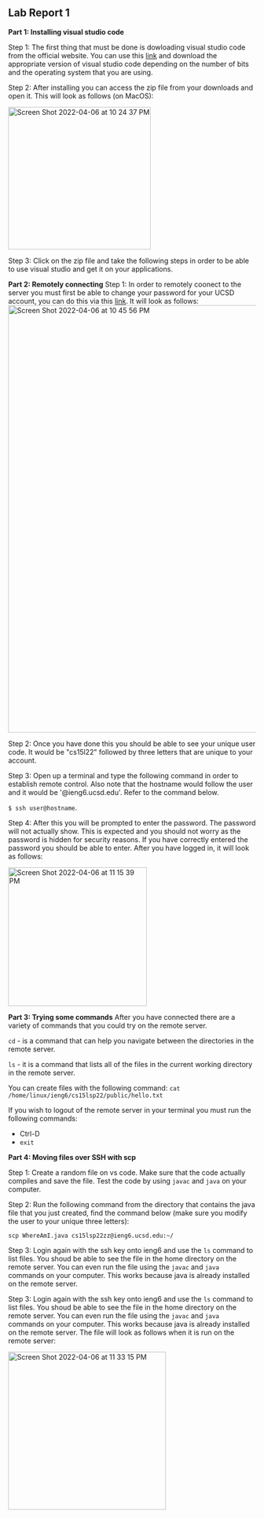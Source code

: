## Lab Report 1

**Part 1: Installing visual studio code**

Step 1: The first thing that must be done is dowloading visual studio code from the official website. You can use this [link](https://code.visualstudio.com/download) and download the appropriate version of visual studio code depending on the number of bits and the operating system that you are using.

Step 2: After installing you can access the zip file from your downloads and open it. This will look as follows (on MacOS):

<img width="290" alt="Screen Shot 2022-04-06 at 10 24 37 PM" src="https://user-images.githubusercontent.com/65454241/162126937-20b53f88-58ea-40e6-8baa-39cd69e07bac.png">

Step 3: Click on the zip file and take the following steps in order to be able to use visual studio and get it on your applications.


**Part 2: Remotely connecting**
Step 1: In order to remotely coonect to the server you must first be able to change your password for your UCSD account, you can do this via this [link](https://sdacs.ucsd.edu/~icc/index.php). It will look as follows:
<img width="869" alt="Screen Shot 2022-04-06 at 10 45 56 PM" src="https://user-images.githubusercontent.com/65454241/162128846-4452dc50-5626-470f-be9a-33d16e291c2a.png">


Step 2: Once you have done this you should be able to see your unique user code. It would be "cs15l22" followed by three letters that are unique to your account.

Step 3: Open up a terminal and type the following command in order to establish remote control. Also note that the hostname would follow the user and it would be '@ieng6.ucsd.edu'. Refer to the command below.

`$ ssh user@hostname`.

Step 4: After this you will be prompted to enter the password. The password will not actually show. This is expected and you should not worry as the password is hidden for security reasons. If you have correctly entered the password you should be able to enter. After you have logged in, it will look as follows:

<img width="282" alt="Screen Shot 2022-04-06 at 11 15 39 PM" src="https://user-images.githubusercontent.com/65454241/162132654-f1837158-e6a7-413c-9878-994c33aee266.png">


**Part 3: Trying some commands**
After you have connected there are a variety of commands that you could try on the remote server. 

`cd` - is a command that can help you navigate between the directories in the remote server.


`ls` - it is a command that lists all of the files in the current working directory in the remote server. 



You can create files with the following command:
`cat /home/linux/ieng6/cs15lsp22/public/hello.txt`

If you wish to logout of the remote server in your terminal you must run the following commands:
 - Ctrl-D
 - `exit`


**Part 4: Moving files over SSH with scp**

Step 1: Create a random file on vs code. Make sure that the code actually compiles and save the file. Test the code by using `javac` and `java` on your computer. 

Step 2: Run the following command from the directory that contains the java file that you just created, find the command below (make sure you modify the user to your unique three letters):

`scp WhereAmI.java cs15lsp22zz@ieng6.ucsd.edu:~/`

Step 3: Login again with the ssh key onto ieng6 and use the `ls` command to list files. You shoud be able to see the file in the home directory on the remote server. You can even run the file using the `javac` and `java` commands on your computer. This works because java is already installed on the remote server. 


Step 3: Login again with the ssh key onto ieng6 and use the `ls` command to list files. You shoud be able to see the file in the home directory on the remote server. You can even run the file using the `javac` and `java` commands on your computer. This works because java is already installed on the remote server. The file will look as follows when it is run on the remote server:

<img width="321" alt="Screen Shot 2022-04-06 at 11 33 15 PM" src="https://user-images.githubusercontent.com/65454241/162135551-de3b9ccc-3ca9-4ecd-b1fb-de7ed01c77bc.png">


